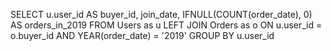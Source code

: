 SELECT u.user_id AS buyer_id, join_date,
IFNULL(COUNT(order_date), 0) AS orders_in_2019
FROM Users as u
LEFT JOIN
Orders as o
ON u.user_id = o.buyer_id
AND YEAR(order_date) = '2019'
GROUP BY u.user_id